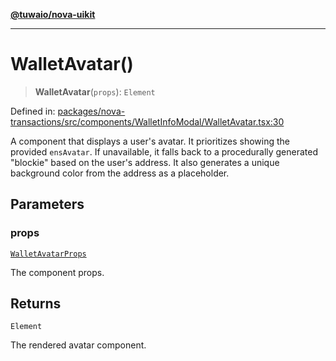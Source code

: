 [**@tuwaio/nova-uikit**](../../../README.md)

***

# WalletAvatar()

> **WalletAvatar**(`props`): `Element`

Defined in: [packages/nova-transactions/src/components/WalletInfoModal/WalletAvatar.tsx:30](https://github.com/TuwaIO/nova-uikit/blob/ded3074ef357f2ffaf35252f54b4c5cffd22b72b/packages/nova-transactions/src/components/WalletInfoModal/WalletAvatar.tsx#L30)

A component that displays a user's avatar.
It prioritizes showing the provided `ensAvatar`. If unavailable, it falls back
to a procedurally generated "blockie" based on the user's address.
It also generates a unique background color from the address as a placeholder.

## Parameters

### props

[`WalletAvatarProps`](../type-aliases/WalletAvatarProps.md)

The component props.

## Returns

`Element`

The rendered avatar component.
